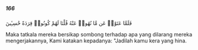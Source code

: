 ##### 166

<span class="ayah">فَلَمَّا عَتَوْا۟ عَن مَّا نُهُوا۟ عَنْهُ قُلْنَا لَهُمْ كُونُوا۟ قِرَدَةً خَٰسِـِٔينَ</span>

<span class="ayah_translation">Maka tatkala mereka bersikap sombong terhadap apa yang dilarang mereka mengerjakannya, Kami katakan kepadanya: "Jadilah kamu kera yang hina.</span>
